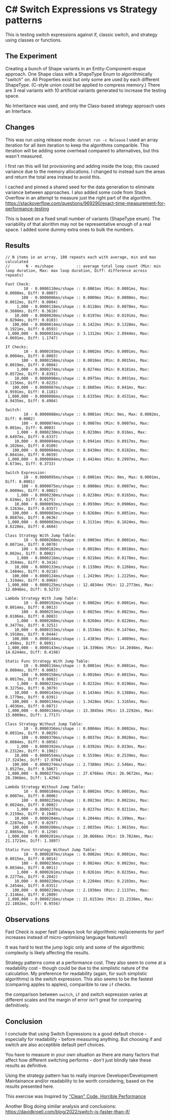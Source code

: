 # C# Switch Expressions vs Strategy patterns #
This is testing switch expressions against if, classic switch, and strategy using classes or functions.

## The Experiment ##

Creating a bunch of Shape variants in an Entity-Component-esque approach. One Shape class with a ShapeType Enum to algorithmically "switch" on. All Properties exist but only some are used by each different ShapeType. (C-style union could be applied to compress memory.) There are 3 real variants with 10 artificial variants generated to increase the testing space.

No Inheritance was used, and only the Class-based strategy approach uses an Interface.

## Changes ##

This was run using release mode:  `dotnet run -c Release`
I used an array iteration for all item iteration to keep the algorithms comparible. This iteration will be adding some
overhead compared to alternatives, but this wasn't measured.

I first ran this will  list provisioning and adding inside the loop, this caused variance due to the memory
allocations. I changed to instead sum the areas and return the total area instead to avoid this.

I cached and pinned a shared seed for the data generation to eliminate variance between approaches. I also added some
code from Stack Overflow in an attempt to measure just the right part of the algorithm.
https://stackoverflow.com/questions/969290/exact-time-measurement-for-performance-testing

This is based on a fixed small number of variants (ShapeType enum). The variability of that alorithm may not be
representative enough of a real space. I added some dummy extra ones to bulk the numbers.

## Results ##

```
// N items in an array, 100 repeats each with average, min and max calculated
//       N - ms/shape          :: average total loop count (Min: min loop duration, Max: max loop duration, Diff: difference across repeats)

Fast Check:
        10 - 0.0000110ms/shape :: 0.0001ms (Min: 0.0001ms, Max: 0.0008ms, Diff: 0.0007)
       100 - 0.0000086ms/shape :: 0.0009ms (Min: 0.0008ms, Max: 0.0012ms, Diff: 0.0004)
     1,000 - 0.0000118ms/shape :: 0.0118ms (Min: 0.0078ms, Max: 0.3688ms, Diff: 0.3610)
    10,000 - 0.0000020ms/shape :: 0.0197ms (Min: 0.0191ms, Max: 0.0294ms, Diff: 0.0103)
   100,000 - 0.0000014ms/shape :: 0.1422ms (Min: 0.1328ms, Max: 0.1921ms, Diff: 0.0593)
 1,000,000 - 0.0000031ms/shape :: 3.1312ms (Min: 2.8944ms, Max: 4.0691ms, Diff: 1.1747)

If Checks:
        10 - 0.0000193ms/shape :: 0.0002ms (Min: 0.0001ms, Max: 0.0004ms, Diff: 0.0003)
       100 - 0.0000158ms/shape :: 0.0016ms (Min: 0.0015ms, Max: 0.0019ms, Diff: 0.0004)
     1,000 - 0.0000274ms/shape :: 0.0274ms (Min: 0.0181ms, Max: 0.8572ms, Diff: 0.8391)
    10,000 - 0.0000098ms/shape :: 0.0975ms (Min: 0.0931ms, Max: 0.1156ms, Diff: 0.0225)
   100,000 - 0.0000087ms/shape :: 0.8685ms (Min: 0.841ms, Max: 0.9591ms, Diff: 0.1181)
 1,000,000 - 0.0000086ms/shape :: 8.6335ms (Min: 8.4531ms, Max: 8.9435ms, Diff: 0.4904)

Switch:
        10 - 0.0000088ms/shape :: 0.0001ms (Min: 0ms, Max: 0.0002ms, Diff: 0.0002)
       100 - 0.0000074ms/shape :: 0.0007ms (Min: 0.0007ms, Max: 0.001ms, Diff: 0.0003)
     1,000 - 0.0000230ms/shape :: 0.0230ms (Min: 0.016ms, Max: 0.6497ms, Diff: 0.6337)
    10,000 - 0.0000094ms/shape :: 0.0941ms (Min: 0.0917ms, Max: 0.1026ms, Diff: 0.0109)
   100,000 - 0.0000084ms/shape :: 0.8438ms (Min: 0.8182ms, Max: 0.8841ms, Diff: 0.0659)
 1,000,000 - 0.0000084ms/shape :: 8.4424ms (Min: 8.2997ms, Max: 8.673ms, Diff: 0.3733)

Switch Expression:
        10 - 0.0000095ms/shape :: 0.0001ms (Min: 0ms, Max: 0.0001ms, Diff: 0.0001)
       100 - 0.0000075ms/shape :: 0.0008ms (Min: 0.0007ms, Max: 0.0009ms, Diff: 0.0002)
     1,000 - 0.0000238ms/shape :: 0.0238ms (Min: 0.0165ms, Max: 0.634ms, Diff: 0.6175)
    10,000 - 0.0000093ms/shape :: 0.0930ms (Min: 0.0906ms, Max: 0.1263ms, Diff: 0.0357)
   100,000 - 0.0000083ms/shape :: 0.8268ms (Min: 0.8051ms, Max: 0.8687ms, Diff: 0.0636)
 1,000,000 - 0.0000083ms/shape :: 8.3131ms (Min: 8.1624ms, Max: 8.6228ms, Diff: 0.4604)

Class Strategy With Jump Table:
        10 - 0.0000268ms/shape :: 0.0003ms (Min: 0.0001ms, Max: 0.0071ms, Diff: 0.0070)
       100 - 0.0000182ms/shape :: 0.0018ms (Min: 0.0018ms, Max: 0.002ms, Diff: 0.0002)
     1,000 - 0.0000216ms/shape :: 0.0216ms (Min: 0.0178ms, Max: 0.3594ms, Diff: 0.3416)
    10,000 - 0.0000133ms/shape :: 0.1330ms (Min: 0.1266ms, Max: 0.1484ms, Diff: 0.0218)
   100,000 - 0.0000124ms/shape :: 1.2419ms (Min: 1.2225ms, Max: 1.3194ms, Diff: 0.0969)
 1,000,000 - 0.0000125ms/shape :: 12.4834ms (Min: 12.2773ms, Max: 12.8046ms, Diff: 0.5273)

Lambda Strategy With Jump Table:
        10 - 0.0000192ms/shape :: 0.0002ms (Min: 0.0001ms, Max: 0.0014ms, Diff: 0.0013)
       100 - 0.0000253ms/shape :: 0.0025ms (Min: 0.0023ms, Max: 0.0106ms, Diff: 0.0083)
     1,000 - 0.0000268ms/shape :: 0.0268ms (Min: 0.0226ms, Max: 0.3477ms, Diff: 0.3251)
    10,000 - 0.0000153ms/shape :: 0.1534ms (Min: 0.1474ms, Max: 0.1918ms, Diff: 0.0444)
   100,000 - 0.0000144ms/shape :: 1.4383ms (Min: 1.4089ms, Max: 1.498ms, Diff: 0.0891)
 1,000,000 - 0.0000143ms/shape :: 14.3396ms (Min: 14.2046ms, Max: 14.6244ms, Diff: 0.4198)

Static Func Strategy With Jump Table:
        10 - 0.0000116ms/shape :: 0.0001ms (Min: 0.0001ms, Max: 0.0004ms, Diff: 0.0003)
       100 - 0.0000158ms/shape :: 0.0016ms (Min: 0.0015ms, Max: 0.0017ms, Diff: 0.0002)
     1,000 - 0.0000232ms/shape :: 0.0232ms (Min: 0.0196ms, Max: 0.3275ms, Diff: 0.3079)
    10,000 - 0.0000143ms/shape :: 0.1434ms (Min: 0.1388ms, Max: 0.1779ms, Diff: 0.0391)
   100,000 - 0.0000134ms/shape :: 1.3428ms (Min: 1.3165ms, Max: 1.4036ms, Diff: 0.0871)
 1,000,000 - 0.0000134ms/shape :: 13.3845ms (Min: 13.2292ms, Max: 15.0009ms, Diff: 1.7717)

Class Strategy Without Jump Table:
        10 - 0.0000356ms/shape :: 0.0004ms (Min: 0.0002ms, Max: 0.0031ms, Diff: 0.0029)
       100 - 0.0000370ms/shape :: 0.0037ms (Min: 0.0028ms, Max: 0.0084ms, Diff: 0.0056)
     1,000 - 0.0000392ms/shape :: 0.0392ms (Min: 0.033ms, Max: 0.2312ms, Diff: 0.1982)
    10,000 - 0.0000554ms/shape :: 0.5539ms (Min: 0.2539ms, Max: 17.3243ms, Diff: 17.0704)
   100,000 - 0.0000274ms/shape :: 2.7388ms (Min: 2.546ms, Max: 3.0527ms, Diff: 0.5067)
 1,000,000 - 0.0000277ms/shape :: 27.6766ms (Min: 26.9672ms, Max: 28.3966ms, Diff: 1.4294)

Lambda Strategy Without Jump Table:
        10 - 0.0000184ms/shape :: 0.0002ms (Min: 0.0001ms, Max: 0.0007ms, Diff: 0.0006)
       100 - 0.0000225ms/shape :: 0.0023ms (Min: 0.0022ms, Max: 0.0024ms, Diff: 0.0002)
     1,000 - 0.0000237ms/shape :: 0.0237ms (Min: 0.0211ms, Max: 0.2159ms, Diff: 0.1948)
    10,000 - 0.0000204ms/shape :: 0.2044ms (Min: 0.199ms, Max: 0.2287ms, Diff: 0.0297)
   100,000 - 0.0000200ms/shape :: 2.0035ms (Min: 1.9615ms, Max: 2.0865ms, Diff: 0.1250)
 1,000,000 - 0.0000201ms/shape :: 20.0666ms (Min: 19.7824ms, Max: 21.1721ms, Diff: 1.3897)

Static Func Strategy Without Jump Table:
        10 - 0.0000207ms/shape :: 0.0002ms (Min: 0.0001ms, Max: 0.0015ms, Diff: 0.0014)
       100 - 0.0000236ms/shape :: 0.0024ms (Min: 0.0023ms, Max: 0.0034ms, Diff: 0.0011)
     1,000 - 0.0000261ms/shape :: 0.0261ms (Min: 0.0235ms, Max: 0.2277ms, Diff: 0.2042)
    10,000 - 0.0000220ms/shape :: 0.2204ms (Min: 0.2103ms, Max: 0.2454ms, Diff: 0.0351)
   100,000 - 0.0000219ms/shape :: 2.1936ms (Min: 2.1137ms, Max: 2.3146ms, Diff: 0.2009)
 1,000,000 - 0.0000216ms/shape :: 21.6153ms (Min: 21.2336ms, Max: 22.1892ms, Diff: 0.9556)

```

## Observations ##

Fast Check is super fast! (always look for algorithmic replacements for perf increases instead of micro-optimising language features!)

It was hard to test the jump logic only and some of the algorithmic complexity is likely affecting the results.

Strategy patterns come at a performance cost. They also seem to come at a readability cost - though could be due to the simplistic nature of the calculation.
My preference for readability (again, for such simplistic algorithms) is the switch expression. This also seems to be the fastest (comparing apples to apples), comparible to raw `if` checks.

the comparison between `switch`, `if` and switch expression varies at different scales and the margin of error isn't great for comparing definitively.

## Conclusion ##

I conclude that using Switch Expressions is a good default choice - especially for readability - before measuring anything. But choosing if and switch are also acceptible default perf choices.

You have to measure in your own situation as there are many factors that affect how different switching performs - don't just blindly take these results as definitive.

Using the strategy pattern has to really improve Developer/Development Maintainance and/or readability to be worth considering, based on the results presented here.


This exercise was Inspired by ["Clean" Code, Horrible Performance](https://www.computerenhance.com/p/clean-code-horrible-performance)

Another Blog doing similar analysis and conclusions: https://davidkroell.com/blog/2022/switch-is-faster-than-if/